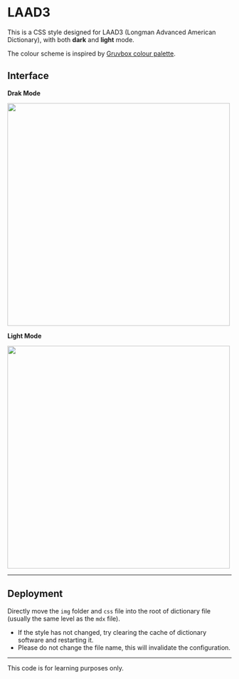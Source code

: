 # LAAD3

This is a CSS style designed for LAAD3 (Longman Advanced American Dictionary), with both **dark** and **light** mode.

The colour scheme is inspired by [Gruvbox colour palette](https://github.com/morhetz/gruvbox.git).

## Interface

**Drak Mode**

<img src="https://raw.githubusercontent.com/spiteve/LAAD3-CSS/main/README/Darkmode.png" width="500px" />

**Light Mode**

<img src="https://raw.githubusercontent.com/spiteve/LAAD3-CSS/main/README/Lightmode.png" width="500px" />

---

## Deployment

Directly move the `img` folder and `css` file into the root of dictionary file (usually the same level as the `mdx` file).

- If the style has not changed, try clearing the cache of dictionary software and restarting it. 
- Please do not change the file name, this will invalidate the configuration.

---

This code is for learning purposes only.
